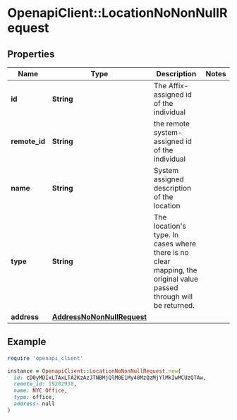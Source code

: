 # OpenapiClient::LocationNoNonNullRequest

## Properties

| Name | Type | Description | Notes |
| ---- | ---- | ----------- | ----- |
| **id** | **String** | The Affix-assigned id of the individual |  |
| **remote_id** | **String** | the remote system-assigned id of the individual |  |
| **name** | **String** | System assigned description of the location |  |
| **type** | **String** | The location&#39;s type. In cases where there is no clear mapping, the original value passed through will be returned.  |  |
| **address** | [**AddressNoNonNullRequest**](AddressNoNonNullRequest.md) |  |  |

## Example

```ruby
require 'openapi_client'

instance = OpenapiClient::LocationNoNonNullRequest.new(
  id: cD0yMDIxLTAxLTA2KzAzJTNBMjQlM0E1My40MzQzMjYlMkIwMCUzQTAw,
  remote_id: 19202938,
  name: NYC Office,
  type: office,
  address: null
)
```

